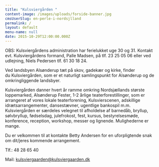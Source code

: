 ```yaml
---
title: "Kulsviergården "
content-image: /images/uploads/forside-banner.jpg
cmsUserSlug: en-perle-i-nordsjlland
permalink: /
layout: default
menu-name: null
date: 2015-10-29T12:00:00.000Z
---
```


OBS: Kulsviergårdens administration har ferielukket uge 30 og 31. Kontakt evt. Kulsviergårdens formand, Palle Madsen, på tlf. 23 25 05 06 eller ved udlejning, Niels Pedersen tlf. 61 30 18 24. 

Ved landsbyen Alsønderup tæt på skov, gadekær og kirke, finder du Kulsviergården, som er et naturligt samlingspunkt for Alsønderup og de omkringliggende landsbyer.

Kulsviergården danner hvert år ramme omkring Nordsjællands største loppemarked, Alsønderup Fester, 1-2 årlige teaterforestillinger, som er arrangeret af vores lokale teaterforening, Kulsvierscenen, adskillige idrætsarrangementer, dansestævner, ugentlige bankospil m.m.
Kulsviergården er særdeles velegnet til afholdelse af barnedåb, bryllup, sølvbryllup, fødselsdag, julefrokost, fest, kursus, bestyrelsesmøde, konference, reception, workshop, messer og lignende. Mulighederne er mange.

Du er velkommen til at kontakte Betty Andersen for en uforpligtende snak om dit/jeres kommende arrangement.

Tlf.: 48 28 65 40 

Mail: [kulsviergaarden@kulsviergaarden.dk](mailto:kulsviergaarden@kulsviergaarden.dk)
